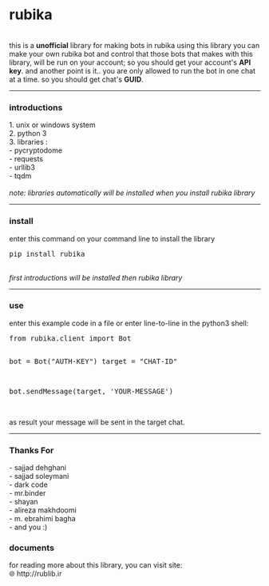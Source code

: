 <h1>rubika</h1>
<br/>
this is a <b>unofficial</b> library for making bots in rubika
using this library you can make your own rubika bot and control that
those bots that makes with this library, will be run on your account;
so you should get your account's <b>API key</b>.
and another point is it.. you are only allowed to run the bot in one chat at a time.
so you should get chat's <b>GUID</b>.
<hr/>
<h3>introductions</h3>
1. unix or windows system<br/>
2. python 3<br/>
3. libraries :<br/>
- pycryptodome<br/>
- requests<br/>
- urllib3<br/>
- tqdm<br/>
<br/>
<i>note: libraries automatically will be installed when you install rubika library</i>
<hr/>
<h3>install</h3>
enter this command on your command line to install the library
<pre lang="bash">pip install rubika</pre>
<br/>
<i>first introductions will be installed then rubika library</i>
<hr/>
<h3>use</h3>
enter this example code in a file or enter line-to-line in the python3 shell:
<pre lang="py3">
from rubika.client import Bot

bot = Bot("AUTH-KEY")
target = "CHAT-ID"

bot.sendMessage(target, 'YOUR-MESSAGE')
</pre>
<br/>
as result your message will be sent in the target chat.
<hr/>
<h3>Thanks For</h3>
- sajjad dehghani<br/>
- sajjad soleymani<br/>
- dark code<br/>
- mr.binder<br/>
- shayan<br/>
- alireza makhdoomi<br/>
- m. ebrahimi bagha<br/>
- and you :)<br/>
<h3>documents</h3>
for reading more about this library, you can visit site:<br/>
🌐 http://rublib.ir
